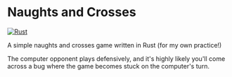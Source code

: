 # Naughts and Crosses
[![Rust](https://github.com/reubwa/NaughtsAndCrosses/actions/workflows/rust.yml/badge.svg)](https://github.com/reubwa/NaughtsAndCrosses/actions/workflows/rust.yml)

A simple naughts and crosses game written in Rust (for my own practice!)

The computer opponent plays defensively, and it's highly likely you'll come across a bug where the game becomes stuck on the computer's turn.

